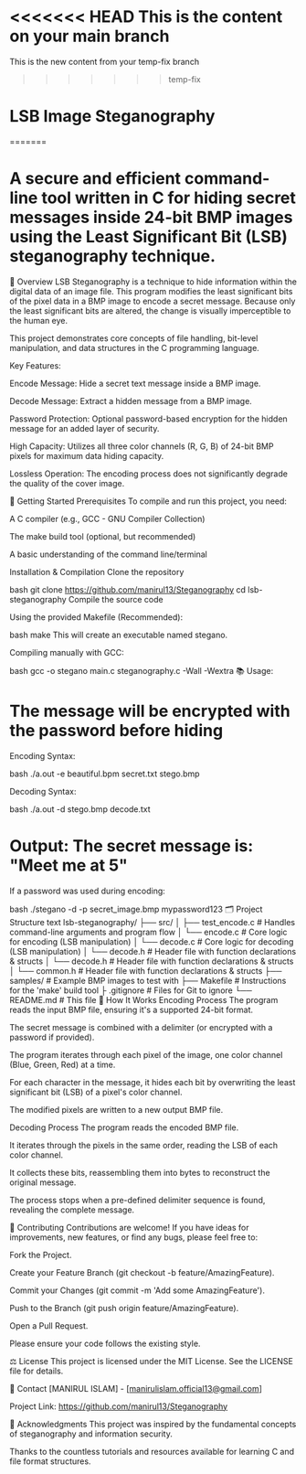 <<<<<<< HEAD
This is the content on your main branch
=======
This is the new content from your temp-fix branch
>>>>>>> temp-fix
# LSB Image Steganography

=======

# A secure and efficient command-line tool written in C for hiding secret messages inside 24-bit BMP images using the Least Significant Bit (LSB) steganography technique.
 

📖 Overview
LSB Steganography is a technique to hide information within the digital data of an image file. This program modifies the least significant bits of the pixel data in a BMP image to encode a secret message. Because only the least significant bits are altered, the change is visually imperceptible to the human eye.

This project demonstrates core concepts of file handling, bit-level manipulation, and data structures in the C programming language.

Key Features:

Encode Message: Hide a secret text message inside a BMP image.

Decode Message: Extract a hidden message from a BMP image.

Password Protection: Optional password-based encryption for the hidden message for an added layer of security.

High Capacity: Utilizes all three color channels (R, G, B) of 24-bit BMP pixels for maximum data hiding capacity.

Lossless Operation: The encoding process does not significantly degrade the quality of the cover image.

🚀 Getting Started
Prerequisites
To compile and run this project, you need:

A C compiler (e.g., GCC - GNU Compiler Collection)

The make build tool (optional, but recommended)

A basic understanding of the command line/terminal

Installation & Compilation
Clone the repository

bash
git clone https://github.com/manirul13/Steganography
cd lsb-steganography
Compile the source code

Using the provided Makefile (Recommended):

bash
make
This will create an executable named stegano.

Compiling manually with GCC:

bash
gcc -o stegano main.c steganography.c -Wall -Wextra
📚 Usage:
# The message will be encrypted with the password before hiding

Encoding Syntax:

bash
./a.out -e beautiful.bpm secret.txt stego.bmp
 
Decoding Syntax: 

bash
./a.out -d stego.bmp decode.txt

# Output: The secret message is: "Meet me at 5"

If a password was used during encoding:

bash
./stegano -d -p secret_image.bmp mypassword123
🗂️ Project Structure
text
lsb-steganography/
├── src/
│ ├── test_encode.c # Handles command-line arguments and program flow
│ └── encode.c      # Core logic for encoding (LSB manipulation)
│ └── decode.c      # Core logic for decoding (LSB manipulation)
│ └── decode.h      # Header file with function declarations & structs
│ └── decode.h      # Header file with function declarations & structs
│ └── common.h      # Header file with function declarations & structs
├── samples/        # Example BMP images to test with
├── Makefile        # Instructions for the 'make' build tool
├ .gitignore        # Files for Git to ignore
└── README.md       # This file
🔧 How It Works
Encoding Process
The program reads the input BMP file, ensuring it's a supported 24-bit format.

The secret message is combined with a delimiter (or encrypted with a password if provided).

The program iterates through each pixel of the image, one color channel (Blue, Green, Red) at a time.

For each character in the message, it hides each bit by overwriting the least significant bit (LSB) of a pixel's color channel.

The modified pixels are written to a new output BMP file.

Decoding Process
The program reads the encoded BMP file.

It iterates through the pixels in the same order, reading the LSB of each color channel.

It collects these bits, reassembling them into bytes to reconstruct the original message.

The process stops when a pre-defined delimiter sequence is found, revealing the complete message.

🤝 Contributing
Contributions are welcome! If you have ideas for improvements, new features, or find any bugs, please feel free to:

Fork the Project.

Create your Feature Branch (git checkout -b feature/AmazingFeature).

Commit your Changes (git commit -m 'Add some AmazingFeature').

Push to the Branch (git push origin feature/AmazingFeature).

Open a Pull Request.

Please ensure your code follows the existing style.

⚖️ License
This project is licensed under the MIT License. See the LICENSE file for details.

📧 Contact
[MANIRUL ISLAM] - [manirulislam.official13@gmail.com]

Project Link: https://github.com/manirul13/Steganography

🙏 Acknowledgments
This project was inspired by the fundamental concepts of steganography and information security.

Thanks to the countless tutorials and resources available for learning C and file format structures.
